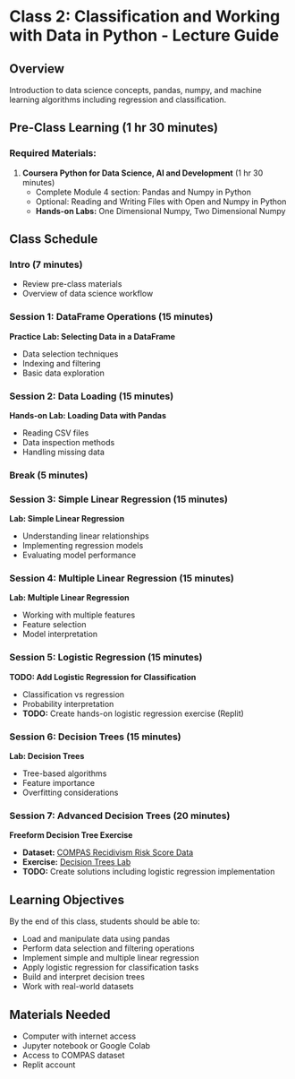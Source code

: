 # Class 2: Classification and Working with Data in Python - Lecture Guide

## Overview
Introduction to data science concepts, pandas, numpy, and machine learning algorithms including regression and classification.

## Pre-Class Learning (1 hr 30 minutes)
### Required Materials:
1. **Coursera Python for Data Science, AI and Development** (1 hr 30 minutes)
   - Complete Module 4 section: Pandas and Numpy in Python
   - Optional: Reading and Writing Files with Open and Numpy in Python
   - **Hands-on Labs:** One Dimensional Numpy, Two Dimensional Numpy

## Class Schedule

### Intro (7 minutes)
- Review pre-class materials
- Overview of data science workflow

### Session 1: DataFrame Operations (15 minutes)
**Practice Lab: Selecting Data in a DataFrame**
- Data selection techniques
- Indexing and filtering
- Basic data exploration

### Session 2: Data Loading (15 minutes)
**Hands-on Lab: Loading Data with Pandas**
- Reading CSV files
- Data inspection methods
- Handling missing data

### Break (5 minutes)

### Session 3: Simple Linear Regression (15 minutes)
**Lab: Simple Linear Regression**
- Understanding linear relationships
- Implementing regression models
- Evaluating model performance

### Session 4: Multiple Linear Regression (15 minutes)
**Lab: Multiple Linear Regression**
- Working with multiple features
- Feature selection
- Model interpretation

### Session 5: Logistic Regression (15 minutes)
**TODO: Add Logistic Regression for Classification**
- Classification vs regression
- Probability interpretation
- **TODO:** Create hands-on logistic regression exercise (Replit)

### Session 6: Decision Trees (15 minutes)
**Lab: Decision Trees**
- Tree-based algorithms
- Feature importance
- Overfitting considerations

### Session 7: Advanced Decision Trees (20 minutes)
**Freeform Decision Tree Exercise**
- **Dataset:** [COMPAS Recidivism Risk Score Data](https://www.propublica.org/datastore/dataset/compas-recidivism-risk-score-data-and-analysis)
- **Exercise:** [Decision Trees Lab](https://replit.com/@allenol/Decision-Trees)
- **TODO:** Create solutions including logistic regression implementation

## Learning Objectives
By the end of this class, students should be able to:
- Load and manipulate data using pandas
- Perform data selection and filtering operations
- Implement simple and multiple linear regression
- Apply logistic regression for classification tasks
- Build and interpret decision trees
- Work with real-world datasets

## Materials Needed
- Computer with internet access
- Jupyter notebook or Google Colab
- Access to COMPAS dataset
- Replit account
